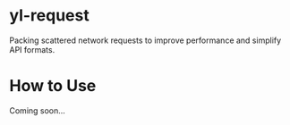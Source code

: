 # yl-request

Packing scattered network requests to improve performance and simplify API formats.

# How to Use

Coming soon...
